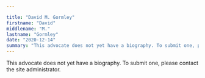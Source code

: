```yaml
---

title: "David M. Gormley"
firstname: "David"
middlename: "M."
lastname: "Gormley"
date: "2020-12-14"
summary: "This advocate does not yet have a biography. To submit one, please contact the site administrator."
---
```

This advocate does not yet have a biography. To submit one, please contact the site administrator.

